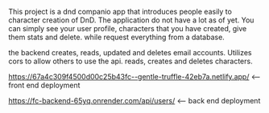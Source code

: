 This project is a dnd companio app that introduces people easily to character creation of DnD.
The application do not have a lot as of yet.
You can simply see your user profile, characters that you have created, give them stats and delete. while request everything from a database.

the backend creates, reads, updated and deletes email accounts.
Utilizes cors to allow others to use the api.
reads, creates and deletes characters.

https://67a4c309f4500d00c25b43fc--gentle-truffle-42eb7a.netlify.app/ <-- front end deployment

https://fc-backend-65yq.onrender.com/api/users/ <-- back end deployment